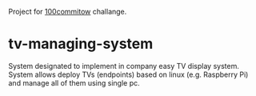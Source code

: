 Project for [100commitow](https://100commitow.pl/) challange.

# tv-managing-system
System designated to implement in company easy TV display system.
System allows deploy TVs (endpoints) based on linux (e.g. Raspberry Pi) and manage all of them using single pc.